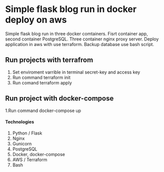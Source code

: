 # Simple flask blog run in docker deploy on aws 

Simple flask blog run in three docker comtainers. Fisrt container app, second container PostgreSQL.
Three container nginx proxy server.
Deploy application in aws with use terraform.
Backup database use bash script.

## Run projects with terrafrom
1. Set enviroment varrible in terminal secret-key and access key
2. Run command terraform init
3. Run comand terraform apply

## Run project with docker-compose
1.Run command docker-compose up

#### Technologies
1. Python / Flask
2. Nginx
3. Gunicorn
4. PostgreSQL
5. Docker, docker-compose
6. AWS / Terraform
7. Bash

